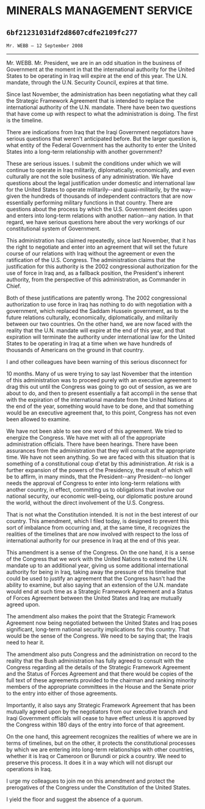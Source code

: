 # MINERALS MANAGEMENT SERVICE
## `6bf21231031df2d8607cdfe2109fc277`
`Mr. WEBB — 12 September 2008`

---


Mr. WEBB. Mr. President, we are in an odd situation in the business 
of Government at the moment in that the international authority for the 
United States to be operating in Iraq will expire at the end of this 
year. The U.N. mandate, through the U.N. Security Council, expires at 
that time.

Since last November, the administration has been negotiating what 
they call the Strategic Framework Agreement that is intended to replace 
the international authority of the U.N. mandate. There have been two 
questions that have come up with respect to what the administration is 
doing. The first is the timeline.

There are indications from Iraq that the Iraqi Government negotiators 
have serious questions that weren't anticipated before. But the larger 
question is, what entity of the Federal Government has the authority to 
enter the United States into a long-term relationship with another 
government?

These are serious issues. I submit the conditions under which we will 
continue to operate in Iraq militarily, diplomatically, economically, 
and even culturally are not the sole business of any administration. We 
have questions about the legal justification under domestic and 
international law for the United States to operate militarily--and 
quasi-militarily, by the way--given the hundreds of thousands of 
independent contractors that are now essentially performing military 
functions in that country. There are questions about the process by 
which the U.S. Government decides upon and enters into long-term 
relations with another nation--any nation. In that regard, we have 
serious questions here about the very workings of our constitutional 
system of Government.


This administration has claimed repeatedly, since last November, that 
it has the right to negotiate and enter into an agreement that will set 
the future course of our relations with Iraq without the agreement or 
even the ratification of the U.S. Congress. The administration claims 
that the justification for this authority is the 2002 congressional 
authorization for the use of force in Iraq and, as a fallback position, 
the President's inherent authority, from the perspective of this 
administration, as Commander in Chief.

Both of these justifications are patently wrong. The 2002 
congressional authorization to use force in Iraq has nothing to do with 
negotiation with a government, which replaced the Saddam Hussein 
government, as to the future relations culturally, economically, 
diplomatically, and militarily between our two countries. On the other 
hand, we are now faced with the reality that the U.N. mandate will 
expire at the end of this year, and that expiration will terminate the 
authority under international law for the United States to be operating 
in Iraq at a time when we have hundreds of thousands of Americans on 
the ground in that country.

I and other colleagues have been warning of this serious disconnect 
for


10 months. Many of us were trying to say last November that the 
intention of this administration was to proceed purely with an 
executive agreement to drag this out until the Congress was going to go 
out of session, as we are about to do, and then to present essentially 
a fait accompli in the sense that with the expiration of the 
international mandate from the United Nations at the end of the year, 
something would have to be done, and that something would be an 
executive agreement that, to this point, Congress has not even been 
allowed to examine.

We have not been able to see one word of this agreement. We tried to 
energize the Congress. We have met with all of the appropriate 
administration officials. There have been hearings. There have been 
assurances from the administration that they will consult at the 
appropriate time. We have not seen anything. So we are faced with this 
situation that is something of a constitutional coup d'etat by this 
administration. At risk is a further expansion of the powers of the 
Presidency, the result of which will be to affirm, in many minds, that 
the President--any President--no longer needs the approval of Congress 
to enter into long-term relations with another country, in effect, 
committing us to obligations that involve our national security, our 
economic well-being, our diplomatic posture around the world, without 
the direct involvement of the U.S. Congress.

That is not what the Constitution intended. It is not in the best 
interest of our country. This amendment, which I filed today, is 
designed to prevent this sort of imbalance from occurring and, at the 
same time, it recognizes the realities of the timelines that are now 
involved with respect to the loss of international authority for our 
presence in Iraq at the end of this year.

This amendment is a sense of the Congress. On the one hand, it is a 
sense of the Congress that we work with the United Nations to extend 
the U.N. mandate up to an additional year, giving us some additional 
international authority for being in Iraq, taking away the pressure of 
this timeline that could be used to justify an agreement that the 
Congress hasn't had the ability to examine, but also saying that an 
extension of the U.N. mandate would end at such time as a Strategic 
Framework Agreement and a Status of Forces Agreement between the United 
States and Iraq are mutually agreed upon.


The amendment also makes the point that the Strategic Framework 
Agreement now being negotiated between the United States and Iraq poses 
significant, long-term national security implications for this country. 
That would be the sense of the Congress. We need to be saying that; the 
Iraqis need to hear it.

The amendment also puts Congress and the administration on record to 
the reality that the Bush administration has fully agreed to consult 
with the Congress regarding all the details of the Strategic Framework 
Agreement and the Status of Forces Agreement and that there would be 
copies of the full text of these agreements provided to the chairman 
and ranking minority members of the appropriate committees in the House 
and the Senate prior to the entry into either of those agreements.

Importantly, it also says any Strategic Framework Agreement that has 
been mutually agreed upon by the negotiators from our executive branch 
and Iraqi Government officials will cease to have effect unless it is 
approved by the Congress within 180 days of the entry into force of 
that agreement.

On the one hand, this agreement recognizes the realities of where we 
are in terms of timelines, but on the other, it protects the 
constitutional processes by which we are entering into long-term 
relationships with other countries, whether it is Iraq or Cameroon or 
Burundi or pick a country. We need to preserve this process. It does it 
in a way which will not disrupt our operations in Iraq.

I urge my colleagues to join me on this amendment and protect the 
prerogatives of the Congress under the Constitution of the United 
States.

I yield the floor and suggest the absence of a quorum.